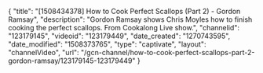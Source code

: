 {
    "title": "[1508434378] How to Cook Perfect Scallops (Part 2) - Gordon Ramsay",
    "description": "Gordon Ramsay shows Chris Moyles how to finish cooking the perfect scallops. From Cookalong Live show.",
    "channelid": "123179145",
    "videoid": "123179449",
    "date_created": "1270743595",
    "date_modified": "1508373765",
    "type": "captivate",
    "layout": "channelVideo",
    "url": "\/gcn-channel\/how-to-cook-perfect-scallops-part-2-gordon-ramsay\/123179145-123179449"
}